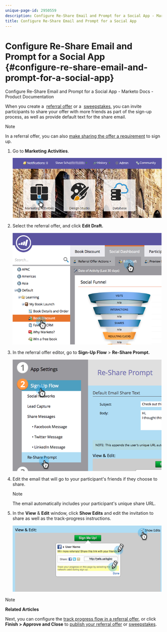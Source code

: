 ```yaml
---
unique-page-id: 2950559
description: Configure Re-Share Email and Prompt for a Social App - Marketo Docs - Product Documentation
title: Configure Re-Share Email and Prompt for a Social App
---
```


# Configure Re-Share Email and Prompt for a Social App {#configure-re-share-email-and-prompt-for-a-social-app}

Configure Re-Share Email and Prompt for a Social App - Marketo Docs - Product Documentation

When you create a&nbsp; [referral offer](../../../../product-docs/demand-generation/social/referral-offers/create-a-referral-offer.md)&nbsp;or a&nbsp; [sweepstakes](../../../../product-docs/demand-generation/social/sweepstakes/create-sweepstakes.md), you can invite participants to share your offer with more friends as part of the sign-up process, as well as provide default text for the share email.

>[!NOTE]
>
>In a referral offer, you can also [make sharing the offer a requirement](../../../../product-docs/demand-generation/social/social-functions/set-social-share-requirement.md) to sign up.

1. Go to **Marketing Activities**.

   ![](assets/login-marketing-activities-3.png)

1. Select the referral offer, and click **Edit Draft.**

   ![](assets/image2014-9-22-11-3a6-3a56.png)

1. In the referral offer editor, go to **Sign-Up Flow** > **Re-Share Prompt.**

   ![](assets/image2014-9-22-11-3a7-3a9.png)

1. Edit the email that will go to your participant's friends if they choose to share.

   >[!NOTE]
   >
   >The email automatically includes your participant's unique share URL.

1. In the **View** & **Edit** window, click **Show Edits** and edit the invitation to share as well as the track-progress instructions.

   ![](assets/image2014-9-22-11-3a7-3a49.png)

>[!NOTE]
>
>**Related Articles**
>
>Next, you can configure the [track progress flow in a referral offer](configure-track-progress-flow-for-a-referral-offer.md), or click **Finish > Approve and Close** to [publish your referral offer](../../../../product-docs/demand-generation/social/referral-offers/publish-a-referral-offer.md) or [sweepstakes](../../../../product-docs/demand-generation/social/sweepstakes/create-sweepstakes.md).


